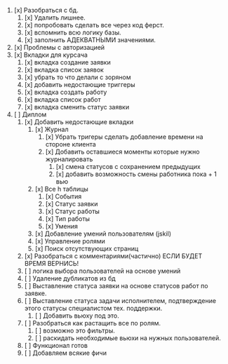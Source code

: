 1. [x] Разобраться с бд.
	1. [x] Удалить лишнее.
	2. [x] попробовать сделать все через код ферст.
	3. [x] вспомнить всю логику базы.
	4. [x] заполнить АДЕКВАТНЫМИ значениями.
2. [x] Проблемы с авторизацией 
3. [x] Вкладки для курсача
	1. [x] вкладка создание заявки
	1. [x] вкладка список заявок
	2. [x] убрать то что делали с зоряном
	3. [x] добавить недостающие триггеры
	4. [x] вкладка создать работу
	5. [x] вкладка список работ
	6. [x] вкладка сменить статус заявки
4. [ ] Диплом
	1. [x] Добавить недостающие вкладки 
		1. [x] Журнал
			1. [x] Убрать тригеры сделать добавление времени на стороне клиента
			2. [x] Добавить оставшиеся моменты которые нужно журналировать
				1. [x] смена статусов с сохранением предыдущих	
				1. [x] добавить возможность смены работника пока + 1 вью	
		2. [x] Все h таблицы 
			1. [x] События
			2. [x] Статус заявки
			3. [x] Статус работы
			4. [x] Тип работы
			5. [x] Умения
		1. [x] Добавление умений пользователям (jskil)
		5. [x] Управление ролями
		6. [x] Поиск отсутствующих страниц
	1. [x] Разобраться с комментариями(частично) ЕСЛИ БУДЕТ ВРЕМЯ ВЕРНИСЬ!
	2. [ ] логика выбора пользователей на основе умений
	3. [ ] Удаление дубликатов из бд
	3. [ ] Выставление статуса заявки на основе статусов работ по заявке. 
	2. [ ]  Выставление статуса задачи исполнителем, подтверждение этого статусы специалистом тех. поддержки.
		1. [ ] Добавить вьюху под это.	
	3. [ ] Разобраться как растащить все по ролям.
		1. [ ] возможно это фильтры.
		2. [ ] раскидать необходимые вьюхи на нужных пользователей.
	4. [ ] Функционал готов
	5. [ ] Добавляем всякие фичи


